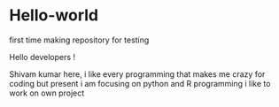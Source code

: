 # Hello-world
first time making repository for testing

Hello developers !

Shivam kumar here, i like every programming that makes me crazy for coding but present i am focusing on python and R programming
i like to work on own project 
